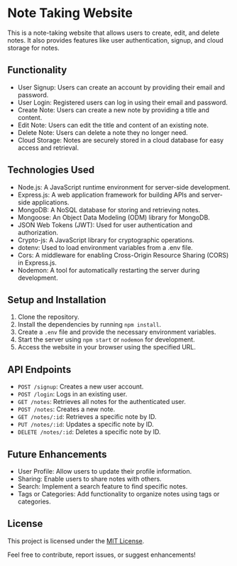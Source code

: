 # Note Taking Website

This is a note-taking website that allows users to create, edit, and delete notes. It also provides features like user authentication, signup, and cloud storage for notes.

## Functionality

- User Signup: Users can create an account by providing their email and password.
- User Login: Registered users can log in using their email and password.
- Create Note: Users can create a new note by providing a title and content.
- Edit Note: Users can edit the title and content of an existing note.
- Delete Note: Users can delete a note they no longer need.
- Cloud Storage: Notes are securely stored in a cloud database for easy access and retrieval.

## Technologies Used

- Node.js: A JavaScript runtime environment for server-side development.
- Express.js: A web application framework for building APIs and server-side applications.
- MongoDB: A NoSQL database for storing and retrieving notes.
- Mongoose: An Object Data Modeling (ODM) library for MongoDB.
- JSON Web Tokens (JWT): Used for user authentication and authorization.
- Crypto-js: A JavaScript library for cryptographic operations.
- dotenv: Used to load environment variables from a .env file.
- Cors: A middleware for enabling Cross-Origin Resource Sharing (CORS) in Express.js.
- Nodemon: A tool for automatically restarting the server during development.

## Setup and Installation

1. Clone the repository.
2. Install the dependencies by running `npm install`.
3. Create a `.env` file and provide the necessary environment variables.
4. Start the server using `npm start` or `nodemon` for development.
5. Access the website in your browser using the specified URL.

## API Endpoints

- `POST /signup`: Creates a new user account.
- `POST /login`: Logs in an existing user.
- `GET /notes`: Retrieves all notes for the authenticated user.
- `POST /notes`: Creates a new note.
- `GET /notes/:id`: Retrieves a specific note by ID.
- `PUT /notes/:id`: Updates a specific note by ID.
- `DELETE /notes/:id`: Deletes a specific note by ID.

## Future Enhancements

- User Profile: Allow users to update their profile information.
- Sharing: Enable users to share notes with others.
- Search: Implement a search feature to find specific notes.
- Tags or Categories: Add functionality to organize notes using tags or categories.

## License

This project is licensed under the [MIT License](LICENSE).

Feel free to contribute, report issues, or suggest enhancements!
